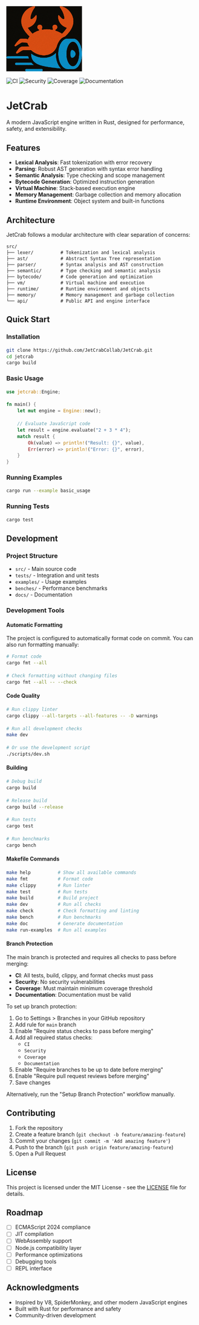<img src="assets/logo.png" alt="JetCrab Logo" width="200" />

![CI](https://github.com/JetCrabCollab/JetCrab/actions/workflows/ci.yml/badge.svg?branch=main)
![Security](https://github.com/JetCrabCollab/JetCrab/actions/workflows/security.yml/badge.svg?branch=main)
![Coverage](https://github.com/JetCrabCollab/JetCrab/actions/workflows/coverage.yml/badge.svg?branch=main)
![Documentation](https://github.com/JetCrabCollab/JetCrab/actions/workflows/docs.yml/badge.svg?branch=main)

# JetCrab

A modern JavaScript engine written in Rust, designed for performance, safety, and extensibility.

## Features

- **Lexical Analysis**: Fast tokenization with error recovery
- **Parsing**: Robust AST generation with syntax error handling
- **Semantic Analysis**: Type checking and scope management
- **Bytecode Generation**: Optimized instruction generation
- **Virtual Machine**: Stack-based execution engine
- **Memory Management**: Garbage collection and memory allocation
- **Runtime Environment**: Object system and built-in functions

## Architecture

JetCrab follows a modular architecture with clear separation of concerns:

```
src/
├── lexer/          # Tokenization and lexical analysis
├── ast/            # Abstract Syntax Tree representation
├── parser/         # Syntax analysis and AST construction
├── semantic/       # Type checking and semantic analysis
├── bytecode/       # Code generation and optimization
├── vm/             # Virtual machine and execution
├── runtime/        # Runtime environment and objects
├── memory/         # Memory management and garbage collection
└── api/            # Public API and engine interface
```

## Quick Start

### Installation

```bash
git clone https://github.com/JetCrabCollab/JetCrab.git
cd jetcrab
cargo build
```

### Basic Usage

```rust
use jetcrab::Engine;

fn main() {
    let mut engine = Engine::new();
    
    // Evaluate JavaScript code
    let result = engine.evaluate("2 + 3 * 4");
    match result {
        Ok(value) => println!("Result: {}", value),
        Err(error) => println!("Error: {}", error),
    }
}
```

### Running Examples

```bash
cargo run --example basic_usage
```

### Running Tests

```bash
cargo test
```

## Development

### Project Structure

- `src/` - Main source code
- `tests/` - Integration and unit tests
- `examples/` - Usage examples
- `benches/` - Performance benchmarks
- `docs/` - Documentation

### Development Tools

#### Automatic Formatting

The project is configured to automatically format code on commit. You can also run formatting manually:

```bash
# Format code
cargo fmt --all

# Check formatting without changing files
cargo fmt --all -- --check
```

#### Code Quality

```bash
# Run clippy linter
cargo clippy --all-targets --all-features -- -D warnings

# Run all development checks
make dev

# Or use the development script
./scripts/dev.sh
```

#### Building

```bash
# Debug build
cargo build

# Release build
cargo build --release

# Run tests
cargo test

# Run benchmarks
cargo bench
```

#### Makefile Commands

```bash
make help          # Show all available commands
make fmt           # Format code
make clippy        # Run linter
make test          # Run tests
make build         # Build project
make dev           # Run all checks
make check         # Check formatting and linting
make bench         # Run benchmarks
make doc           # Generate documentation
make run-examples  # Run all examples
```

#### Branch Protection

The main branch is protected and requires all checks to pass before merging:

- **CI**: All tests, build, clippy, and format checks must pass
- **Security**: No security vulnerabilities
- **Coverage**: Must maintain minimum coverage threshold
- **Documentation**: Documentation must be valid

To set up branch protection:

1. Go to Settings > Branches in your GitHub repository
2. Add rule for `main` branch
3. Enable "Require status checks to pass before merging"
4. Add all required status checks:
   - `CI`
   - `Security`
   - `Coverage`
   - `Documentation`
5. Enable "Require branches to be up to date before merging"
6. Enable "Require pull request reviews before merging"
7. Save changes

Alternatively, run the "Setup Branch Protection" workflow manually.

## Contributing

1. Fork the repository
2. Create a feature branch (`git checkout -b feature/amazing-feature`)
3. Commit your changes (`git commit -m 'Add amazing feature'`)
4. Push to the branch (`git push origin feature/amazing-feature`)
5. Open a Pull Request

## License

This project is licensed under the MIT License - see the [LICENSE](LICENSE) file for details.

## Roadmap

- [ ] ECMAScript 2024 compliance
- [ ] JIT compilation
- [ ] WebAssembly support
- [ ] Node.js compatibility layer
- [ ] Performance optimizations
- [ ] Debugging tools
- [ ] REPL interface

## Acknowledgments

- Inspired by V8, SpiderMonkey, and other modern JavaScript engines
- Built with Rust for performance and safety
- Community-driven development 